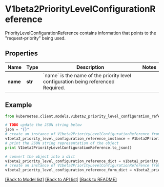 # V1beta2PriorityLevelConfigurationReference

PriorityLevelConfigurationReference contains information that points to the \"request-priority\" being used.

## Properties
Name | Type | Description | Notes
------------ | ------------- | ------------- | -------------
**name** | **str** | &#x60;name&#x60; is the name of the priority level configuration being referenced Required. | 

## Example

```python
from kubernetes.client.models.v1beta2_priority_level_configuration_reference import V1beta2PriorityLevelConfigurationReference

# TODO update the JSON string below
json = "{}"
# create an instance of V1beta2PriorityLevelConfigurationReference from a JSON string
v1beta2_priority_level_configuration_reference_instance = V1beta2PriorityLevelConfigurationReference.from_json(json)
# print the JSON string representation of the object
print V1beta2PriorityLevelConfigurationReference.to_json()

# convert the object into a dict
v1beta2_priority_level_configuration_reference_dict = v1beta2_priority_level_configuration_reference_instance.to_dict()
# create an instance of V1beta2PriorityLevelConfigurationReference from a dict
v1beta2_priority_level_configuration_reference_form_dict = v1beta2_priority_level_configuration_reference.from_dict(v1beta2_priority_level_configuration_reference_dict)
```
[[Back to Model list]](../README.md#documentation-for-models) [[Back to API list]](../README.md#documentation-for-api-endpoints) [[Back to README]](../README.md)


